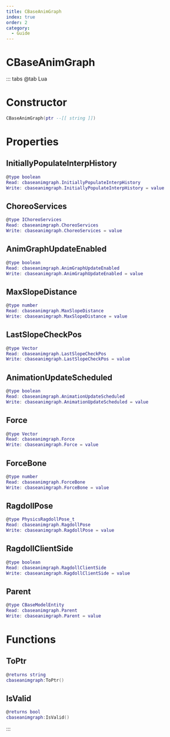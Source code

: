 ```yaml
---
title: CBaseAnimGraph
index: true
order: 2
category:
  - Guide
---
```


# CBaseAnimGraph

::: tabs
@tab Lua
# Constructor
```lua
CBaseAnimGraph(ptr --[[ string ]])
```
# Properties
## InitiallyPopulateInterpHistory 
```lua
@type boolean
Read: cbaseanimgraph.InitiallyPopulateInterpHistory
Write: cbaseanimgraph.InitiallyPopulateInterpHistory = value
```
## ChoreoServices 
```lua
@type IChoreoServices
Read: cbaseanimgraph.ChoreoServices
Write: cbaseanimgraph.ChoreoServices = value
```
## AnimGraphUpdateEnabled 
```lua
@type boolean
Read: cbaseanimgraph.AnimGraphUpdateEnabled
Write: cbaseanimgraph.AnimGraphUpdateEnabled = value
```
## MaxSlopeDistance 
```lua
@type number
Read: cbaseanimgraph.MaxSlopeDistance
Write: cbaseanimgraph.MaxSlopeDistance = value
```
## LastSlopeCheckPos 
```lua
@type Vector
Read: cbaseanimgraph.LastSlopeCheckPos
Write: cbaseanimgraph.LastSlopeCheckPos = value
```
## AnimationUpdateScheduled 
```lua
@type boolean
Read: cbaseanimgraph.AnimationUpdateScheduled
Write: cbaseanimgraph.AnimationUpdateScheduled = value
```
## Force 
```lua
@type Vector
Read: cbaseanimgraph.Force
Write: cbaseanimgraph.Force = value
```
## ForceBone 
```lua
@type number
Read: cbaseanimgraph.ForceBone
Write: cbaseanimgraph.ForceBone = value
```
## RagdollPose 
```lua
@type PhysicsRagdollPose_t
Read: cbaseanimgraph.RagdollPose
Write: cbaseanimgraph.RagdollPose = value
```
## RagdollClientSide 
```lua
@type boolean
Read: cbaseanimgraph.RagdollClientSide
Write: cbaseanimgraph.RagdollClientSide = value
```
## Parent 
```lua
@type CBaseModelEntity
Read: cbaseanimgraph.Parent
Write: cbaseanimgraph.Parent = value
```
# Functions
## ToPtr
```lua
@returns string
cbaseanimgraph:ToPtr()
```
## IsValid
```lua
@returns bool
cbaseanimgraph:IsValid()
```

:::